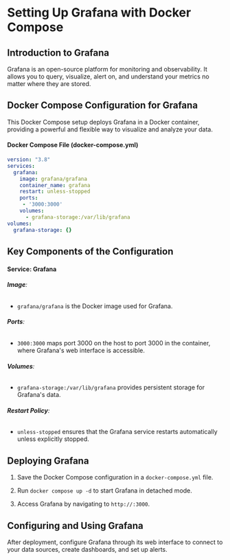 # Setting Up Grafana with Docker Compose

## Introduction to Grafana

Grafana is an open-source platform for monitoring and observability. It allows you to query, visualize, alert on, and understand your metrics no matter where they are stored.

## Docker Compose Configuration for Grafana

This Docker Compose setup deploys Grafana in a Docker container, providing a powerful and flexible way to visualize and analyze your data.

#### Docker Compose File (docker-compose.yml)

```yaml
version: "3.8"
services:
  grafana:
    image: grafana/grafana
    container_name: grafana
    restart: unless-stopped
    ports:
     - '3000:3000'
    volumes:
      - grafana-storage:/var/lib/grafana
volumes:
  grafana-storage: {}
```

## Key Components of the Configuration

#### Service: Grafana

###### **Image**: 

* <code>grafana/grafana</code> is the Docker image used for Grafana.

###### **Ports**:

* <code>3000:3000</code> maps port 3000 on the host to port 3000 in the container, where Grafana's web interface is accessible.

###### **Volumes**:

* <code>grafana-storage:/var/lib/grafana</code> provides persistent storage for Grafana's data.

###### **Restart Policy**: 

* <code>unless-stopped</code> ensures that the Grafana service restarts automatically unless explicitly stopped.

## Deploying Grafana

1. Save the Docker Compose configuration in a <code>docker-compose.yml</code> file.

2. Run <code>docker compose up -d</code> to start Grafana in detached mode.

3. Access Grafana by navigating to <code>http://<host-ip>:3000</code>.

## Configuring and Using Grafana

After deployment, configure Grafana through its web interface to connect to your data sources, create dashboards, and set up alerts.

